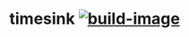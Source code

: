 # timesink [![build-image](https://github.com/nostale3210/timesink/actions/workflows/build.yml/badge.svg)](https://github.com/nostale3210/timesink/actions/workflows/build.yml)
